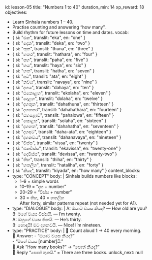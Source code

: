 id: lesson-05
title: "Numbers 1 to 40"
duration_min: 14
xp_reward: 18
objectives:
  - Learn Sinhala numbers 1 – 40.
  - Practise counting and answering “how many”.
  - Build rhythm for future lessons on time and dates.
vocab:
  - { si: "එක", translit: "eka", en: "one" }
  - { si: "දෙක", translit: "deka", en: "two" }
  - { si: "තුන", translit: "thuna", en: "three" }
  - { si: "හතර", translit: "hathara", en: "four" }
  - { si: "පහ", translit: "paha", en: "five" }
  - { si: "හය", translit: "haya", en: "six" }
  - { si: "හත", translit: "hatha", en: "seven" }
  - { si: "අට", translit: "ata", en: "eight" }
  - { si: "නවය", translit: "navaya", en: "nine" }
  - { si: "දහය", translit: "dahaya", en: "ten" }
  - { si: "එකොළහ", translit: "ekolaha", en: "eleven" }
  - { si: "දොළහ", translit: "dolaha", en: "twelve" }
  - { si: "දහතුන", translit: "dahathuna", en: "thirteen" }
  - { si: "දහහතර", translit: "dahahathara", en: "fourteen" }
  - { si: "පහළොව", translit: "pahalowa", en: "fifteen" }
  - { si: "සොළහ", translit: "solaha", en: "sixteen" }
  - { si: "දහහත", translit: "dahahatha", en: "seventeen" }
  - { si: "දහඅට", translit: "daha-ata", en: "eighteen" }
  - { si: "දහනවය", translit: "dahanavaya", en: "nineteen" }
  - { si: "විස්ස", translit: "vissa", en: "twenty" }
  - { si: "එකවිස්ස", translit: "ekavissa", en: "twenty-one" }
  - { si: "දෙවිස්ස", translit: "devissa", en: "twenty-two" }
  - { si: "තිහ", translit: "thiha", en: "thirty" }
  - { si: "හතලිහ", translit: "hataliha", en: "forty" }
  - { si: "කීයද", translit: "kiyada", en: "how many" }
content_blocks:
  - type: "CONCEPT"
    body: |
      Sinhala builds numbers like blocks:  
      - 1–9 = simple words  
      - 10–19 = “දහ + number”  
      - 20–29 = “විස්ස + number”  
      - 30 = තිහ, 40 = හතලිහ  
      After forty, similar patterns repeat (not needed yet for A1).
  - type: "DIALOGUE"
    body: |
      A: ඔයාට වයස කීයද? — How old are you?  
      B: මගේ වයස විස්සයි. — I’m twenty.  
      A: ඔහුගේ වයස තිහයි. — He’s thirty.  
      B: හොඳයි! මට දහනවයි. — Nice! I’m nineteen.
  - type: "PRACTICE"
    body: |
      🔹 Count aloud 1 → 40 every morning.  
      🔹 Answer:
        - “ඔයාට වයස කීයද?”  
        - “මගේ වයස [number]යි.”  
      🔹 Ask “How many books?” → “පොත් කීයද?”  
      🔹 Reply “පොත් තුනයි.” = There are three books.
unlock_next: null
